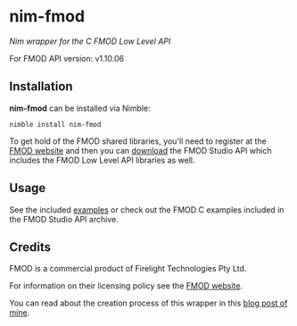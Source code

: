 # nim-fmod

*Nim wrapper for the C FMOD Low Level API*

For FMOD API version: v1.10.06

## Installation

**nim-fmod** can be installed via Nimble:

    nimble install nim-fmod

To get hold of the FMOD shared libraries, you'll need to register at the [FMOD
website](https://www.fmod.com/) and then you can
[download](https://www.fmod.com/download) the FMOD Studio API which includes
the FMOD Low Level API libraries as well.

## Usage

See the included [examples](examples/) or check out the FMOD C examples included in the
FMOD Studio API archive.

## Credits

FMOD is a commercial product of Firelight Technologies Pty Ltd.

For information on their licensing policy see the [FMOD website](https://www.fmod.com/licensing).

You can read about the creation process of this wrapper in this [blog post of mine](http://blog.johnnovak.net/2018/07/07/creating-a-nim-wrapper-for-the-fmod/).
